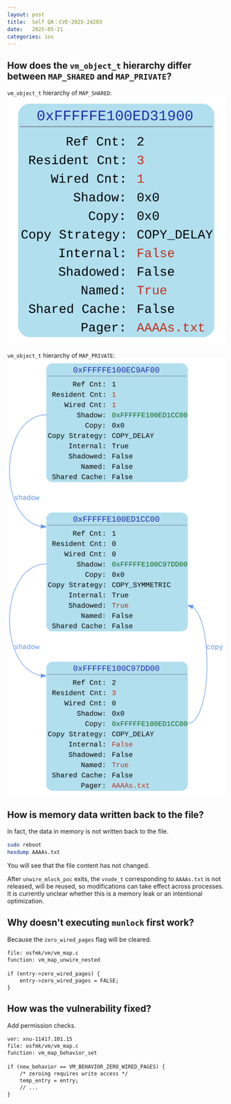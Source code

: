 ```yaml
---
layout: post
title:  Self QA：CVE-2025-24203
date:   2025-05-21
categories: ios
---
```


##  How does the `vm_object_t` hierarchy differ between `MAP_SHARED` and `MAP_PRIVATE`?

`vm_object_t` hierarchy of `MAP_SHARED`:
![MAP_SHARED](/assets/CVE-2025-24203-MAP_SHARED.svg)

`vm_object_t` hierarchy of `MAP_PRIVATE`:
![MAP_PRIVATE](/assets/CVE-2025-24203-MAP_PRIVATE.svg)

## How is memory data written back to the file?
In fact, the data in memory is not written back to the file.
```bash
sudo reboot
hexdump AAAAs.txt
```
You will see that the file content has not changed.<br/>

After `unwire_mlock_poc` exits, the `vnode_t` corresponding to `AAAAs.txt` is not released, will be reused, so modifications can take effect across processes.<br/>
It is currently unclear whether this is a memory leak or an intentional optimization.

## Why doesn't executing `munlock` first work?
Because the `zero_wired_pages` flag will be cleared.
```
file: osfmk/vm/vm_map.c
function: vm_map_unwire_nested

if (entry->zero_wired_pages) {
    entry->zero_wired_pages = FALSE;
}
```

## How was the vulnerability fixed?
Add permission checks.
```
ver: xnu-11417.101.15
file: osfmk/vm/vm_map.c
function: vm_map_behavior_set

if (new_behavior == VM_BEHAVIOR_ZERO_WIRED_PAGES) {
    /* zeroing requires write access */
    temp_entry = entry;
    // ...
}
```